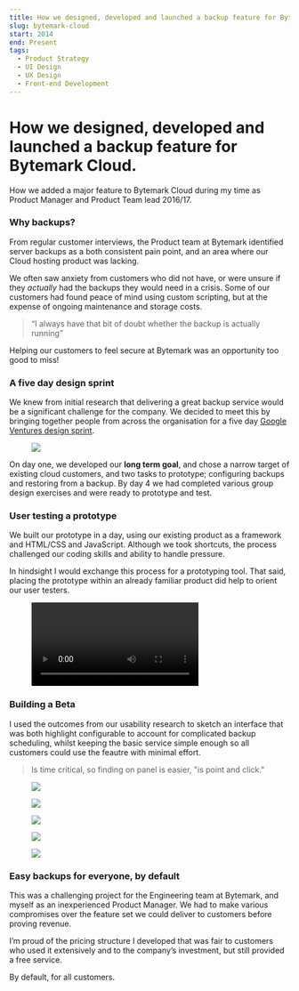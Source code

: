 ```yaml
---
title: How we designed, developed and launched a backup feature for Bytemark Cloud.
slug: bytemark-cloud
start: 2014
end: Present
tags:
  - Product Strategy
  - UI Design
  - UX Design
  - Front-end Development
---
```


<div class="article__header" style="background-image: url('/articles/bytemark-cloud/how-might-we.jpg')">
  <h1>
    <span>
      How we designed, developed and launched a backup feature for Bytemark Cloud.
    </span>
  </h1>
</div>

<p class="article__meta">
  How we added a major feature to Bytemark Cloud during my time as Product Manager and Product Team lead 2016/17.
</p>

### Why backups?

From regular customer interviews, the Product team at Bytemark identified server backups as a both consistent pain point, and an area where our Cloud hosting product was lacking.

We often saw anxiety from customers who did not have, or were unsure if they *actually* had the backups they would need in a crisis. Some of our customers had found peace of mind using custom scripting, but at the expense of ongoing maintenance and storage costs.

> “I always have that bit of doubt whether the backup is actually running”

Helping our customers to feel secure at Bytemark was an opportunity too good to miss!

### A five day design sprint

We knew from initial research that delivering a great backup service would be a significant challenge for the company. We decided to meet this by bringing together people from across the organisation for a five day [Google Ventures design sprint](http://www.gv.com/sprint/).

<figure class="article__figure is-wide">
  <img src="/articles/bytemark-cloud/bytemark-cloud-sprint-roadmap.jpg" />
</figure>

On day one, we developed our **long term goal**, and chose a narrow target of existing cloud customers, and two tasks to prototype; configuring backups and restoring from a backup. By day 4 we had completed various group design exercises and were ready to prototype and test.

### User testing a prototype

We built our prototype in a day, using our existing product as a framework and HTML/CSS and JavaScript. Although we took shortcuts, the process challenged our coding skills and ability to handle pressure.

In hindsight I would exchange this process for a prototyping tool. That said, placing the prototype within an already familiar product did help to orient our user testers.

<figure class="article__figure">
  <div class="fluid-video one-to-zero-six-eight">
    <video controls="true" preload="auto">
      <source src="/articles/bytemark-cloud/backup-prototype.mp4" />
    </video>
  </div>
</figure>

### Building a Beta

I used the outcomes from our usability research to sketch an interface that was both highlight configurable to account for complicated backup scheduling, whilst keeping the basic service simple enough so all customers could use the feautre with minimal effort.

> Is time critical, so finding on panel is easier, "is point and click."

<div class="article_images">
  <figure>
    <img src="/articles/bytemark-cloud/sketches.jpg" />
  </figure>
  <figure>
    <img src="/articles/bytemark-cloud/prototype-screenshot3.png" />
  </figure>
  <figure>
    <img src="/articles/bytemark-cloud/prototype-screenshot4.png" />
  </figure>
  
  <figure>
    <img src="/articles/bytemark-cloud/clicktest.png" />
  </figure>
  <figure>
    <img src="/articles/bytemark-cloud/terminal-prototype.jpg" />
  </figure>

</div>

### Easy backups for everyone, by default

This was a challenging project for the Engineering team at Bytemark, and myself as an inexperienced Product Manager. We had to make various compromises over the feature set we could deliver to customers before proving revenue.

I’m proud of the pricing structure I developed that was fair to customers who used it extensively and to the company’s investment, but still provided a free service.

By default, for all customers.





